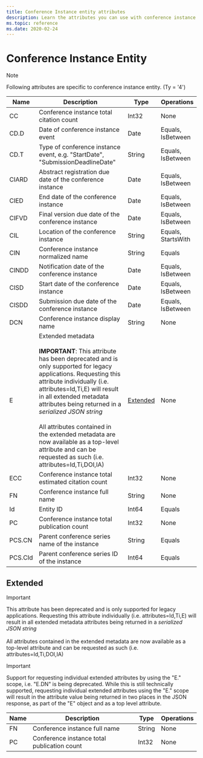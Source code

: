 ```yaml
---
title: Conference Instance entity attributes
description: Learn the attributes you can use with conference instance entities in the Project Academic Knowledge API.
ms.topic: reference
ms.date: 2020-02-24
---
```


# Conference Instance Entity

> [!NOTE]
> Following attributes are specific to conference instance entity. (Ty = '4')

Name | Description | Type | Operations
--- | --- | --- | ---
CC | Conference instance total citation count | Int32 | None 
CD.D | Date of conference instance event | Date | Equals, IsBetween
CD.T | Type of conference instance event, e.g. "StartDate", "SubmissionDeadlineDate" | String | Equals, IsBetween
CIARD | Abstract registration due date of the conference instance | Date | Equals, IsBetween
CIED | End date of the conference instance | Date | Equals, IsBetween
CIFVD | Final version due date of the conference instance | Date | Equals, IsBetween
CIL | Location of the conference instance | String | Equals, StartsWith
CIN | Conference instance normalized name | String | Equals
CINDD | Notification date of the conference instance | Date | Equals, IsBetween
CISD | Start date of the conference instance | Date | Equals, IsBetween
CISDD | Submission due date of the conference instance | Date | Equals, IsBetween
DCN | Conference instance display name | String | None
E | Extended metadata</br></br>**IMPORTANT**: This attribute has been deprecated and is only supported for legacy applications. Requesting this attribute individually (i.e. attributes=Id,Ti,E) will result in all extended metadata attributes being returned in a *serialized JSON string*</br></br>All attributes contained in the extended metadata are now available as a top-level attribute and can be requested as such (i.e. attributes=Id,Ti,DOI,IA) | [Extended](#extended) | None
ECC | Conference instance total estimated citation count | Int32 | None
FN | Conference instance full name | String | None
Id | Entity ID | Int64 | Equals
PC | Conference instance total publication count | Int32 | None
PCS.CN | Parent conference series name of the instance | String | Equals
PCS.CId | Parent conference series ID of the instance | Int64 | Equals

## Extended

> [!IMPORTANT]
> This attribute has been deprecated and is only supported for legacy applications. Requesting this attribute individually (i.e. attributes=Id,Ti,E) will result in all extended metadata attributes being returned in a *serialized JSON string*</br></br>All attributes contained in the extended metadata are now available as a top-level attribute and can be requested as such (i.e. attributes=Id,Ti,DOI,IA)

> [!IMPORTANT]
> Support for requesting individual extended attributes by using the "E." scope, i.e. "E.DN" is being deprecated. While this is still technically supported, requesting individual extended attributes using the "E." scope will result in the attribute value being returned in two places in the JSON response, as part of the "E" object and as a top level attribute.

Name | Description | Type | Operations
--- | --- | --- | ---
FN | Conference instance full name | String | None
PC | Conference instance total publication count | Int32 | None
